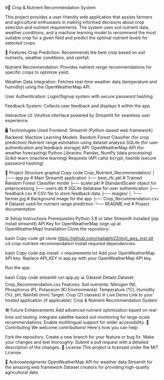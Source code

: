 
#🌾 Crop & Nutrient Recommendation System

This project provides a user-friendly web application that assists farmers and agricultural enthusiasts in making informed decisions about crop selection and nutrient requirements. The system uses soil nutrient data, weather conditions, and a machine learning model to recommend the most suitable crop for a given field and predict the optimal nutrient levels for selected crops.

🚀 Features
Crop Prediction: Recommends the best crop based on soil nutrients, weather conditions, and rainfall.

Nutrient Recommendation: Provides nutrient range recommendations for specific crops to optimize yield.

Weather Data Integration: Fetches real-time weather data (temperature and humidity) using the OpenWeatherMap API.

User Authentication: Login/Signup system with secure password hashing.

Feedback System: Collects user feedback and displays it within the app.

Interactive UI: Intuitive interface powered by Streamlit for seamless user experience. 

🖥 Technologies Used
Frontend: Streamlit (Python-based web framework)
Backend:
Machine Learning Models:
Random Forest Classifier (for crop prediction)
Nutrient range estimation using dataset analysis
SQLite (for user authentication and feedback storage)
API: OpenWeatherMap API (for weather forecasting)
Python Libraries:
Pandas, NumPy (data processing)
Scikit-learn (machine learning)
Requests (API calls)
bcrypt, hashlib (secure password hashing)

📁 Project Structure
graphql
Copy code
Crop_Nutrient_Recommendation/
│
├── app.py                       # Main Streamlit application
├── best_rfc.pkl                 # Trained Random Forest Classifier model
├── scaler.pkl                   # StandardScaler object for preprocessing
├── users.db                     # SQLite database for user authentication
├── feedback.csv                 # CSV file to store feedback data
├── images/
│   └── farmer.jpg               # Background image for the app
├── Crop_Recommendation.csv      # Dataset used for nutrient range prediction
└── README.md                    # Project documentation

⚙ Setup Instructions
Prerequisites
Python 3.8 or later
Streamlit installed (pip install streamlit)
API Key for OpenWeatherMap (sign up at OpenWeatherMap)
Installation
Clone the repository:

bash
Copy code
git clone https://github.com/maliabhi23/myt_aws_inst.git
cd crop-nutrient-recommendation
Install required dependencies:

bash
Copy code
pip install -r requirements.txt
Add your OpenWeatherMap API key: Replace API_KEY in app.py with your OpenWeatherMap API key.

Run the app:

bash
Copy code
streamlit run app.py
📊 Dataset Details
Dataset: Crop_Recommendation.csv
Features:
Soil nutrients: Nitrogen (N), Phosphorus (P), Potassium (K)
Environmental: Temperature (°C), Humidity (%), pH, Rainfall (mm)
Target: Crop (21 classes)
🌐 Live Demo
Link to your hosted application (if applicable): Crop & Nutrient Recommendation System

🛠 Future Enhancements
Add advanced nutrient optimization based on real-time soil testing.
Integrate satellite-based soil monitoring for large-scale recommendations.
Enable multilingual support for wider accessibility.
🤝 Contributing
We welcome contributions! Here's how you can help:

Fork the repository.
Create a new branch for your feature or bug fix.
Make your changes and test thoroughly.
Submit a pull request with a detailed description of the changes.
📝 License
This project is licensed under the MIT License.

🙌 Acknowledgments
OpenWeatherMap API for weather data
Streamlit for the amazing web framework
Dataset creators for providing high-quality agricultural data
